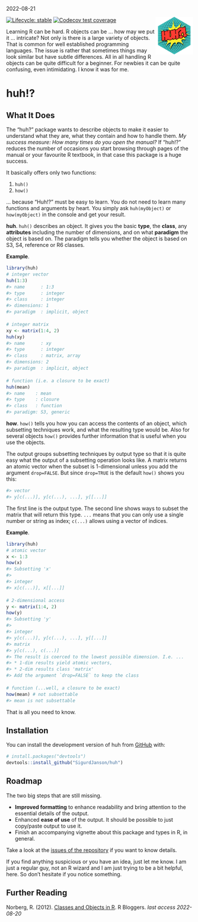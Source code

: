 2022-08-21

<!-- README.md is generated from README.Rmd. Please edit that file -->

<img src="vignettes/img/logo_huh.svg" align="right" width="20%"/>

<!-- badges: start -->

[![Lifecycle:
stable](https://img.shields.io/badge/lifecycle-stable-brightgreen.svg)](https://lifecycle.r-lib.org/articles/stages.html#stable)
[![Codecov test
coverage](https://codecov.io/gh/SigurdJanson/huh/branch/main/graph/badge.svg)](https://app.codecov.io/gh/SigurdJanson/huh?branch=main)
<!-- badges: end -->

Learning R can be hard. R objects can be … how may we put it …
intricate? Not only is there is a large variety of objects. That is
common for well established programming languages. The issue is rather
that sometimes things may look similar but have subtle differences. All
in all handling R objects can be quite difficult for a beginner. For
newbies it can be quite confusing, even intimidating. I know it was for
me.

# huh!?

## What It Does

The “huh?” package wants to describe objects to make it easier to
understand what they are, what they contain and how to handle them. *My
success measure: How many times do you open the manual?* If “huh!?”
reduces the number of occasions you start browsing through pages of the
manual or your favourite R textbook, in that case this package is a huge
success.

It basically offers only two functions:

1.  `huh()`
2.  `how()`

… because “Huh!?” must be easy to learn. You do not need to learn many
functions and arguments by heart. You simply ask `huh(myObject)` or
`how(myObject)` in the console and get your result.

**huh**. `huh()` describes an object. It gives you the basic **type**,
the **class**, any **attributes** including the number of dimensions,
and on what **paradigm** the object is based on. The paradigm tells you
whether the object is based on S3, S4, reference or R6 classes.

**Example**.

``` r
library(huh)
# integer vector
huh(1:3)
#> name      : 1:3
#> type      : integer
#> class     : integer
#> dimensions: 1
#> paradigm  : implicit, object

# integer matrix
xy <- matrix(1:4, 2)
huh(xy)
#> name      : xy
#> type      : integer
#> class     : matrix, array
#> dimensions: 2
#> paradigm  : implicit, object

# function (i.e. a closure to be exact)
huh(mean)
#> name    : mean
#> type    : closure
#> class   : function
#> paradigm: S3, generic
```

**how**. `how()` tells you how you can access the contents of an object,
which subsetting techniques work, and what the resulting type would be.
Also for several objects `how()` provides further information that is
useful when you use the objects.

The output groups subsetting techniques by output type so that it is
quite easy what the output of a subsetting operation looks like. A
matrix returns an atomic vector when the subset is 1-dimensional unless
you add the argument `drop=FALSE`. But since `drop=TRUE` is the default
`how()` shows you this:

``` r
#> vector 
#> y[c(...)], y[c(...), ...], y[[...]]
```

The first line is the output type. The second line shows ways to subset
the matrix that will return this type. `...` means that you can only use
a single number or string as index; `c(...)` allows using a vector of
indices.

**Example**.

``` r
library(huh)
# atomic vector
x <- 1:3
how(x)
#> Subsetting 'x'
#> 
#> integer 
#> x[c(...)], x[[...]]

# 2-dimensional access
y <- matrix(1:4, 2)
how(y)
#> Subsetting 'y'
#> 
#> integer 
#> y[c(...)], y[c(...), ...], y[[...]]
#> matrix 
#> y[c(...), c(...)]
#> The result is coerced to the lowest possible dimension. I.e. ... 
#> * 1-dim results yield atomic vectors, 
#> * 2-dim results class 'matrix' 
#> Add the argument `drop=FALSE` to keep the class

# function (...well, a closure to be exact)
how(mean) # not subsettable
#> mean is not subsettable
```

That is all you need to know.

## Installation

You can install the development version of huh from
[GitHub](https://github.com/) with:

``` r
# install.packages("devtools")
devtools::install_github("SigurdJanson/huh")
```

## Roadmap

The two big steps that are still missing.

-   **Improved formatting** to enhance readability and bring attention
    to the essential details of the output.
-   Enhanced **ease of use** of the output. It should be possible to
    just copy/paste output to use it.
-   Finish an accompanying vignette about this package and types in R,
    in general.

Take a look at the [issues of the
repository](https://github.com/SigurdJanson/huh/issues) if you want to
know details.

If you find anything suspicious or you have an idea, just let me know. I
am just a regular guy, not an R wizard and I am just trying to be a bit
helpful, here. So don’t hesitate if you notice something.

## Further Reading

Norberg, R. (2012). [Classes and Objects in
R](https://www.r-bloggers.com/2012/10/classes-and-objects-in-r/). R
Bloggers. *last access 2022-08-20*
